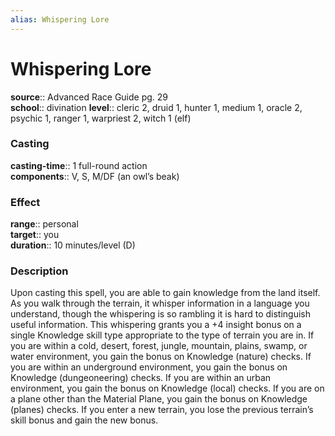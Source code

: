 ```yaml
---
alias: Whispering Lore
---
```


# Whispering Lore 

**source**:: Advanced Race Guide pg. 29  
**school**:: divination
**level**:: cleric 2, druid 1, hunter 1, medium 1, oracle 2, psychic 1, ranger 1, warpriest 2, witch 1 (elf)

### Casting 

**casting-time**:: 1 full-round action  
**components**:: V, S, M/DF (an owl’s beak)

### Effect 

**range**:: personal  
**target**:: you  
**duration**:: 10 minutes/level (D)

### Description 

Upon casting this spell, you are able to gain knowledge from the land itself. As you walk through the terrain, it whisper information in a language you understand, though the whispering is so rambling it is hard to distinguish useful information. This whispering grants you a +4 insight bonus on a single Knowledge skill type appropriate to the type of terrain you are in. If you are within a cold, desert, forest, jungle, mountain, plains, swamp, or water environment, you gain the bonus on Knowledge (nature) checks. If you are within an underground environment, you gain the bonus on Knowledge (dungeoneering) checks. If you are within an urban environment, you gain the bonus on Knowledge (local) checks. If you are on a plane other than the Material Plane, you gain the bonus on Knowledge (planes) checks. If you enter a new terrain, you lose the previous terrain’s skill bonus and gain the new bonus.
